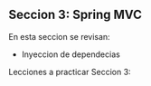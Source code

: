 ## Seccion 3: Spring MVC

En esta seccion se revisan:
- Inyeccion de dependecias

Lecciones a practicar Seccion 3: